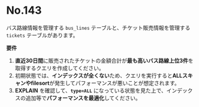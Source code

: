 # No.143

バス路線情報を管理する `bus_lines` テーブルと、チケット販売情報を管理する `tickets` テーブルがあります。

**要件**

1. **直近30日間**に販売されたチケットの金額合計が**最も高いバス路線上位3件**を取得するクエリを作成してください。
2. 初期状態では、**インデックスが全くない**ため、クエリを実行すると**ALLスキャンやfilesort**が発生してパフォーマンスが悪いことが想定されます。
3. **EXPLAIN** を確認して、**`type=ALL`** になっている状態を見た上で、インデックスの追加等で**パフォーマンスを最適化**してください。
